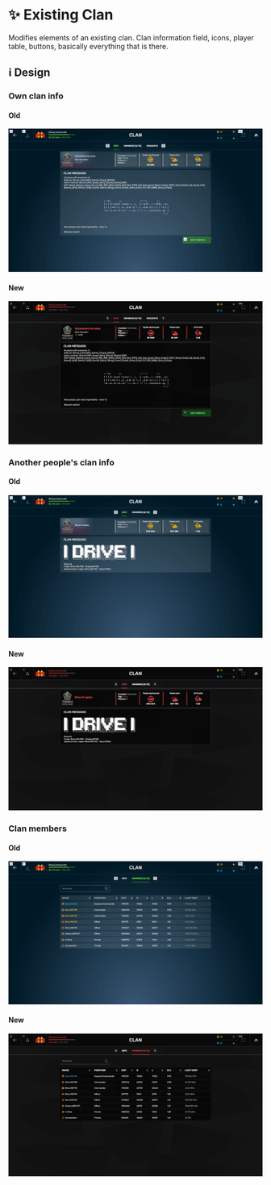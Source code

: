 # ✨ Existing Clan

Modifies elements of an existing clan. Clan information field, icons, player table, buttons, basically everything that is there.

## ℹ️ Design

### Own clan info

#### Old

![](/images/clan/old/ownclan.png)

#### New

![](/images/clan/new/ownclan.png)

### Another people's clan info

#### Old

![](/images/clan/old/otherclan.png)

#### New

![](/images/clan/new/otherclan.png)

### Clan members

#### Old

![](/images/clan/old/clanmembers.png)

#### New

![](/images/clan/new/clanmembers.png)
